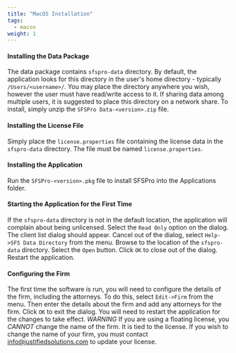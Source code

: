 ```yaml
---
title: "MacOS Installation"
tags:
  - macos
weight: 1
---
```

#### Installing the Data Package

The data package contains `sfspro-data` directory. By default, the application looks for this directory in the user's home directory - typically `/Users/<username>/`. You may place the directory anywhere you wish, however the user must have read/write access to it. If sharing data among multiple users, it is suggested to place this directory on a network share. To install, simply unzip the `SFSPro Data-<version>.zip` file.

#### Installing the License File

Simply place the `license.properties` file containing the license data in the `sfspro-data` directory. The file must be named `license.properties`.

#### Installing the Application

Run the `SFSPro-<version>.pkg` file to install SFSPro into the Applications folder.

#### Starting the Application for the First Time

If the `sfspro-data` directory is not in the default location, the application will complain about being unlicensed. Select the `Read Only` option on the dialog. The client list dialog should appear. Cancel out of the dialog, select `Help->SFS Data Directory` from the menu. Browse to the location of the `sfspro-data` directory. Select the `Open` button. Click `OK` to close out of the dialog. Restart the application.

#### Configuring the Firm

The first time the software is run, you will need to configure the details of the firm, including the attorneys. To do this, select `Edit->Firm` from the menu. Then enter the details about the firm and add any attorneys for the firm. Click `OK` to exit the dialog. You will need to restart the application for the changes to take effect. *WARNING* If you are using a floating license, you *CANNOT* change the name of the firm. It is tied to the license. If you wish to change the name of your firm, you must contact <info@justifiedsolutions.com> to update your license.
